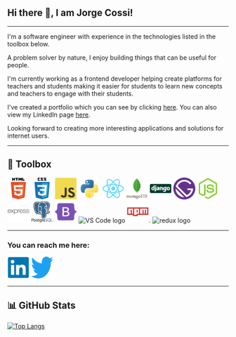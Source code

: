 ## Hi there 👋, I am Jorge Cossi!

---

I'm a software engineer with experience in the technologies listed in the toolbox below.  

A problem solver by nature, I enjoy building things that can be useful for people.

I'm currently working as a frontend developer helping create platforms for teachers and students making it easier for students to learn new concepts and teachers to engage with their students.

I've created a portfolio which you can see by clicking [here](https://www.cossi.dev/).  You can also view my LinkedIn page [here](https://www.linkedin.com/in/jorge-cossi/).

Looking forward to creating more interesting applications and solutions for internet users.

---

## 🧰 Toolbox

<img src="https://github.com/devicons/devicon/blob/master/icons/html5/html5-original-wordmark.svg" alt="HTML 5 logo" width="50" height="50"/>  <img src="https://github.com/devicons/devicon/blob/master/icons/css3/css3-original-wordmark.svg" alt="CSS 3 logo" width="50" height="50"/>  <img src="https://github.com/devicons/devicon/blob/master/icons/javascript/javascript-original.svg" alt="JavaScript Logo" width="50" height="50" />  <img src="https://github.com/devicons/devicon/blob/master/icons/python/python-original.svg" alt="Python logo" width="50" height="50"/>  <img src="https://github.com/devicons/devicon/blob/master/icons/react/react-original.svg" alt="React logo" width="50" height="50"/>  <img src="https://github.com/devicons/devicon/blob/master/icons/mongodb/mongodb-original-wordmark.svg" alt="mongoDB logo" width="50" height="50"/>  <img src="https://github.com/devicons/devicon/blob/master/icons/django/django-original.svg" alt="django logo" width="50" height="50"/>  <img src="https://github.com/devicons/devicon/blob/master/icons/gatsby/gatsby-original.svg" alt="Gatsby logo" width="50" height="50"/>  <img src="https://github.com/devicons/devicon/blob/master/icons/nodejs/nodejs-original.svg" alt="NodeJS logo" width="50" height="50"/>  <img src="https://github.com/devicons/devicon/blob/master/icons/express/express-original-wordmark.svg" alt="Express logo" width="50" height="50"/>  <img src="https://github.com/devicons/devicon/blob/master/icons/postgresql/postgresql-original-wordmark.svg" alt="PostgreSQL logo" width="50" height="50"/>  <img src="https://github.com/devicons/devicon/blob/master/icons/bootstrap/bootstrap-plain.svg" alt="Bootstrap logo" width="50" height="50"/>  <img src="https://cdn.worldvectorlogo.com/logos/visual-studio-code-1.svg" alt="VS Code logo" width="50" height="50"/>  <img src="https://github.com/devicons/devicon/blob/master/icons/npm/npm-original-wordmark.svg" alt="npm logo" width="50" height="50"/>. <img src="https://github.com/devicons/devicon/blob/master/icons/redux/redux-original.svg.svg" alt="redux logo" width="50" height="50"/>

---

### You can reach me here:
<a href="https://www.linkedin.com/in/jorge-cossi/" target="_blank"><img src="https://github.com/devicons/devicon/blob/master/icons/linkedin/linkedin-original.svg" alt="LinkedIn Logo" width="50" height="50"/></a>  <a href="https://twitter.com/JCos201" target="_blank"><img src="https://github.com/devicons/devicon/blob/master/icons/twitter/twitter-original.svg" alt="Twitter Logo" width="50" height="50"/></a>

---
## 📊 GitHub Stats

[![Top Langs](https://github-readme-stats.vercel.app/api/top-langs/?username=jcos201&hide=scss&title_color=ffffff&text_color=c9cacc&icon_color=2bbc8a&bg_color=1d1f21)](https://github.com/anuraghazra/github-readme-stats)




<!--
**jcos201/jcos201** is a ✨ _special_ ✨ repository because its `README.md` (this file) appears on your GitHub profile.

Here are some ideas to get you started:

- 🔭 I’m currently working on ...
- 🌱 I’m currently learning ...
- 👯 I’m looking to collaborate on ...
- 🤔 I’m looking for help with ...
- 💬 Ask me about ...
- 📫 How to reach me: ...
- 😄 Pronouns: ...
- ⚡ Fun fact: ...
-->
